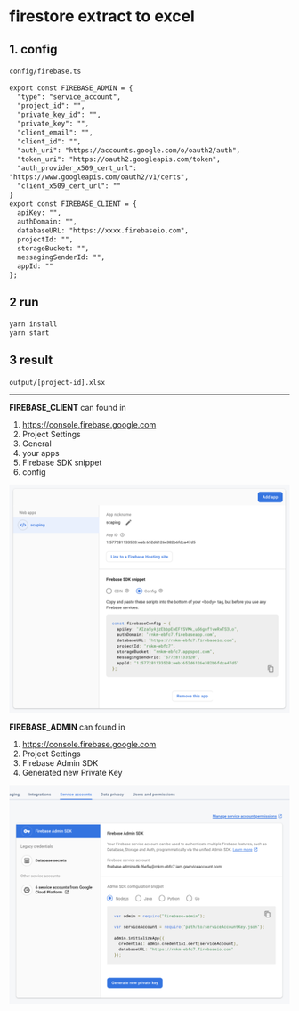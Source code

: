 # firestore extract to excel

## 1. config

`config/firebase.ts`
```
export const FIREBASE_ADMIN = {
  "type": "service_account",
  "project_id": "",
  "private_key_id": "",
  "private_key": "",
  "client_email": "",
  "client_id": "",
  "auth_uri": "https://accounts.google.com/o/oauth2/auth",
  "token_uri": "https://oauth2.googleapis.com/token",
  "auth_provider_x509_cert_url": "https://www.googleapis.com/oauth2/v1/certs",
  "client_x509_cert_url": ""
}
export const FIREBASE_CLIENT = {
  apiKey: "",
  authDomain: "",
  databaseURL: "https://xxxx.firebaseio.com",
  projectId: "",
  storageBucket: "",
  messagingSenderId: "",
  appId: ""
};
```

## 2 run
```
yarn install
yarn start
```
## 3 result
`output/[project-id].xlsx`

----

__FIREBASE_CLIENT__ can found in 

1. https://console.firebase.google.com
1. Project Settings
1. General
1. your apps
1. Firebase SDK snippet
1. config

![client](screenshot/1.png)


__FIREBASE_ADMIN__ can found in 

1. https://console.firebase.google.com
1. Project Settings
1. Firebase Admin SDK
1. Generated new Private Key

![client](screenshot/2.png)